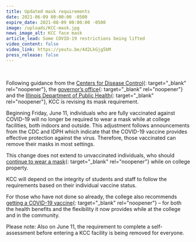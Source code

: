 ```yaml
---
title: Updated mask requirements
date: 2021-06-09 00:00:00 -0500
expire_date: 2021-08-09 00:00:00 -0500
image: /uploads/KCC-mask.jpg
news_image_alt: KCC face mask
article_lead: Some COVID-19 restrictions being lifted
video_content: false
video_link: https://youtu.be/4d2LkGjg5bM
press_release: false
---
```

&nbsp;

Following guidance from the [Centers for Disease Control](https://www.cdc.gov/coronavirus/2019-ncov/vaccines/fully-vaccinated.html){: target="_blank" rel="noopener"}, the [governor’s office](https://www.illinoispolicy.org/illinois-reopens-june-11-but-keeps-those-masks-handy/){: target="_blank" rel="noopener"} and the [Illinois Department of Public Health](https://www.dph.illinois.gov/covid19/community-guidance/recommendations-fully-vaccinated){: target="_blank" rel="noopener"}, KCC is revising its mask requirement.&nbsp;&nbsp;

Beginning Friday, June 11, individuals who are fully vaccinated against COVID-19 will no longer be required to wear a mask while at college facilities, both indoors and outside. This adjustment follows announcements from the CDC and IDPH which indicate that the COVID-19 vaccine provides effective protection against the virus. Therefore, those vaccinated can remove their masks in most settings.&nbsp;

This change does not extend to unvaccinated individuals, who should [continue to wear a mask](https://www.cdc.gov/coronavirus/2019-ncov/prevent-getting-sick/diy-cloth-face-coverings.html){: target="_blank" rel="noopener"} while on college property.&nbsp;

KCC will depend on the integrity of students and staff to follow the requirements based on their individual vaccine status.&nbsp;

For those who have not done so already, the college also recommends [getting a COVID-19 vaccine](https://www.cdc.gov/coronavirus/2019-ncov/vaccines/index.html){: target="_blank" rel="noopener"} – for both the health benefits and the flexibility it now provides while at the college and in the community.

Please note: Also on June 11, the requirement to complete a self-assessment before entering a KCC facility is being removed for everyone.
